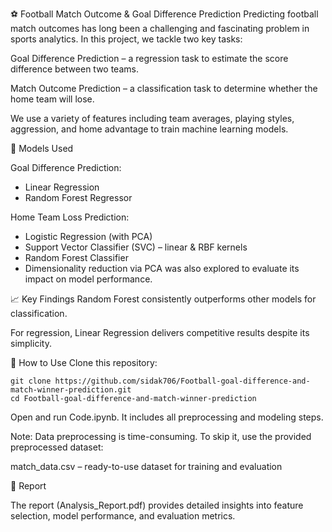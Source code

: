 ⚽ Football Match Outcome & Goal Difference Prediction
Predicting football match outcomes has long been a challenging and fascinating problem in sports analytics. In this project, we tackle two key tasks:

Goal Difference Prediction – a regression task to estimate the score difference between two teams.

Match Outcome Prediction – a classification task to determine whether the home team will lose.

We use a variety of features including team averages, playing styles, aggression, and home advantage to train machine learning models.

🧠 Models Used

Goal Difference Prediction:
- Linear Regression
- Random Forest Regressor

Home Team Loss Prediction:
- Logistic Regression (with PCA)
- Support Vector Classifier (SVC) – linear & RBF kernels
- Random Forest Classifier
- Dimensionality reduction via PCA was also explored to evaluate its impact on model performance.

📈 Key Findings
Random Forest consistently outperforms other models for classification.

For regression, Linear Regression delivers competitive results despite its simplicity.

🚀 How to Use
Clone this repository:
```
git clone https://github.com/sidak706/Football-goal-difference-and-match-winner-prediction.git
cd Football-goal-difference-and-match-winner-prediction
```
Open and run Code.ipynb. It includes all preprocessing and modeling steps.

Note: Data preprocessing is time-consuming. To skip it, use the provided preprocessed dataset:

match_data.csv – ready-to-use dataset for training and evaluation

📄 Report

The report (Analysis_Report.pdf) provides detailed insights into feature selection, model performance, and evaluation metrics.
